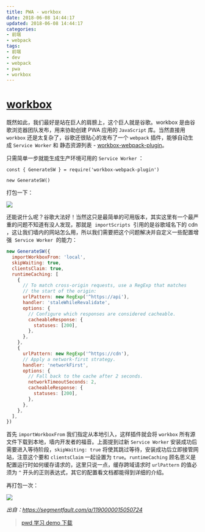 ```yaml
---
title: PWA - workbox
date: 2018-06-08 14:44:17
updated: 2018-06-08 14:44:17
categories: 
- 前端
- webpack
tags:
- 前端
- dev
- webpack
- pwa
- workbox
---
```


# [workbox](https://developers.google.com/web/tools/workbox)

既然如此，我们最好是站在巨人的肩膀上，这个巨人就是谷歌。workbox 是由谷歌浏览器团队发布，用来协助创建 PWA 应用的 `JavaScript` 库。当然直接用 `workbox` 还是太复杂了，谷歌还很贴心的发布了一个 `webpack` 插件，能够自动生成 `Service Worker` 和 静态资源列表 - [workbox-webpack-plugin](https://developers.google.com/web/tools/workbox/modules/workbox-webpack-plugin)。

<!-- more -->

只需简单一步就能生成生产环境可用的 `Service Worker` ：

```
const { GenerateSW } = require('workbox-webpack-plugin')

new GenerateSW()
```

打包一下：

![](https://segmentfault.com/img/bVbbjuu?w=3028&h=1318)

还能说什么呢？谷歌大法好！当然这只是最简单的可用版本，其实这里有一个最严重的问题不知道有没人发现，那就是  `importScripts`  引用的是谷歌域名下的 cdn ，这让我们墙内的网站怎么用，所以我们需要把这个问题解决并自定义一些配置增强  `Service Worker`  的能力：

```javascript
new GenerateSW({
  importWorkboxFrom: 'local',
  skipWaiting: true,
  clientsClaim: true,
  runtimeCaching: [
    {
      // To match cross-origin requests, use a RegExp that matches
      // the start of the origin:
      urlPattern: new RegExp('^https://api'),
      handler: 'staleWhileRevalidate',
      options: {
        // Configure which responses are considered cacheable.
        cacheableResponse: {
          statuses: [200],
        },
      },
    },
    {
      urlPattern: new RegExp('^https://cdn'),
      // Apply a network-first strategy.
      handler: 'networkFirst',
      options: {
        // Fall back to the cache after 2 seconds.
        networkTimeoutSeconds: 2,
        cacheableResponse: {
          statuses: [200],
        },
      },
    },
  ],
})
```

首先 `importWorkboxFrom` 我们指定从本地引入，这样插件就会将 `workbox` 所有源文件下载到本地，墙内开发者的福音。上面提到过新 `Service Worker` 安装成功后需要进入等待阶段，`skipWaiting: true` 将使其跳过等待，安装成功后立即接管网站，注意这个要和 `clientsClaim` 一起设置为 `true`。`runtimeCaching` 顾名思义是配置运行时如何缓存请求的，这里只说一点，缓存跨域请求时 `urlPattern` 的值必须为 `^` 开头的正则表达式，其它的配置看文档都能得到详细的介绍。

再打包一次：

![](https://segmentfault.com/img/bVbbjwz?w=2014&h=1386)

_出自：<https://segmentfault.com/a/1190000015050724>_

> [pwd 学习 demo 下载](https://image.xuebin.me/offline-client.zip)
